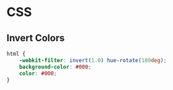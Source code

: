 # CSS

## Invert Colors

```css
html {
    -webkit-filter: invert(1.0) hue-rotate(180deg);
    background-color: #000;
    color: #000;
}
```